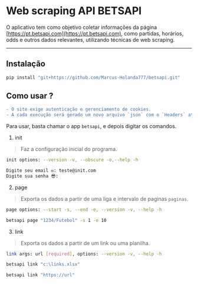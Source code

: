 # Web scraping API BETSAPI

O aplicativo tem como objetivo coletar informações da página [https://pt.betsapi.com](https://pt.betsapi.com), 
como partidas, horários, odds e outros dados relevantes, utilizando técnicas de web scraping.

---

## Instalação

```bash
pip install "git+https://github.com/Marcus-Holanda777/betsapi.git"
```

## Como usar ?

```diff
- O site exige autenticação e gerenciamento de cookies. 
- A cada execução será gerado um novo arquivo `json` com o `Headers` atualizado.
```

Para usar, basta chamar o app `betsapi`, e depois digitar os comandos.

1. init
> Faz a configuração inicial do programa.
```bash
init options: --version -v, --obscure -o,--help -h

Digite seu email ✉: teste@init.com
Digite sua senha 😎:
```

2. page
> Exporta os dados a partir de uma liga e intervalo de paginas `paginas`.
```bash
page options: --start -s, --end -e, --version -v, --help -h
```

```bash
betsapi page "1234/Futebol" -s 1 -e 10
```

3. link
> Exporta os dados a partir de um link ou uma planilha.
```bash
link args: url [required], options: --version -v, --help -h
```

```bash
betsapi link "c:\links.xlsx"

betsapi link "https://url"
```